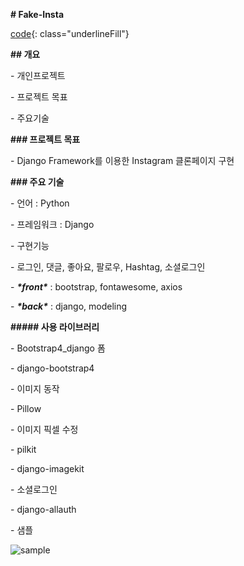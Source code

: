 **# Fake-Insta** 

[code](https://github.com/dongsik93/fake-insta-final){: class="underlineFill"}

**## 개요**

\- 개인프로젝트

\- 프로젝트 목표

\- 주요기술

**### 프로젝트 목표**

\- Django Framework를 이용한 Instagram 클론페이지 구현

**### 주요 기술**

\- 언어 : Python

\- 프레임워크 : Django

\- 구현기능

  \- 로그인, 댓글, 좋아요, 팔로우, Hashtag, 소셜로그인

  \- ***\*front\**** : bootstrap, fontawesome, axios

  \- ***\*back\**** : django, modeling

**##### 사용 라이브러리**

\- Bootstrap4_django 폼

  \- django-bootstrap4

\- 이미지 동작

  \- Pillow 

\- 이미지 픽셀 수정

  \- pilkit

  \- django-imagekit

\- 소셜로그인

  \- django-allauth

  

\- 샘플

![sample](C:\Users\multicampus\Desktop\sample.gif)
